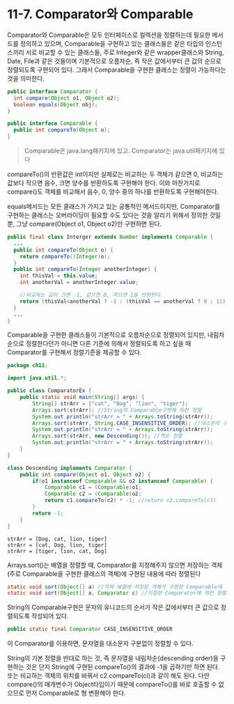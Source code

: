 # 11-7. Comparator와 Comparable
Comparator와 Comparable은 모두 인터페이스로 컬렉션을 정렬하는데 필요한 메서드를 정의하고 있으며, 
Comparable을 구현하고 있는 클래스들은 같은 타입의 인스턴스끼리 서로 비교할 수 있는 클래스들, 
주로 Integer와 같은 wrapper클래스와 String, Date, File과 같은 것들이며 기본적으로 오름차순, 즉 작은 값에서부터 큰 값의 순으로 정렬되도록 구현되어 있다. 
그래서 Comparable을 구현한 클래스는 정렬이 가능하다는 것을 의미한다.
```java
public interface Comparator {
  int compare(Object o1, Object o2);
  boolean equals(Object obj);
}

public interface Comparable {
  public int compareTo(Object o);
}
```
> Comparable은 java.lang패키지에 있고. Comparator는 java.util패키지에 있다

compareTo()의 반환값은 int이지만 실제로는 비교하는 두 객체가 같으면 0, 비교하는 값보다 작으면 음수, 크면 양수를 반환하도록 구현해야 한다. 
이와 마찬가지로 compare()도 객체를 비교해서 음수, 0, 양수 중의 하나를 반환하도록 구현해야한다.

equals메서드는 모든 클래스가 가지고 있는 공통적인 메서드이지만, Comparator를 구현하는 클래스는 오버라이딩이 필요할 수도 있다는 것을 알리기 위해서 정의한 것일 뿐,
그냥 compare(Object o1, Object o2)만 구현하면 된다.
```java
public final class Interger extends Number implements Comparable {
  ...
  public int compareTo(Object o) {
    return compareTo((Integer)o);
  }
  public int compareTo(Integer anotherInteger) {
    int thisVal = this.value;
    int anotherVal = anotherInteger.value;

    //비교하는 값이 크면 -1, 같으면 0, 작으면 1을 반환한다.
    return (thisVal<anotherVal ? -1 : (thisVal == anotherVal ? 0 : 1));
  }
  ...
}
```
Comparable을 구현한 클래스들이 기본적으로 오름차순으로 정렬되어 있지만, 내림차순으로 정렬한다던가 아니면 다른 기준에 의해서 정렬되도록 하고 싶을 때 
Comparator를 구현해서 정렬기준을 제공할 수 있다.
```java
package ch11;

import java.util.*;

public class ComparatorEx {
	public static void main(String[] args) {
		String[] strArr = {"cat", "Dog", "lion", "tiger"};
		Arrays.sort(strArr); //String의 Comparable구현에 의한 정렬
		System.out.println("strArr = " + Arrays.toString(strArr));
		Arrays.sort(strArr, String.CASE_INSENSITIVE_ORDER); //대소문자 구분안함
		System.out.println("strArr = " + Arrays.toString(strArr));
		Arrays.sort(strArr, new Descending()); //역순 정렬
		System.out.println("strArr = " + Arrays.toString(strArr));
	}
}

class Descending implements Comparator {
	public int compare(Object o1, Object o2) {
		if(o1 instanceof Comparable && o2 instanceof Comparable) {
			Comparable c1 = (Comparable)o1;
			Comparable c2 = (Comparable)o2;
			return c1.compareTo(c2) * -1; //return c2.compareTo(c1)
		}
		return -1;
	}
}
```
```
strArr = [Dog, cat, lion, tiger]
strArr = [cat, Dog, lion, tiger]
strArr = [tiger, lion, cat, Dog]
```
Arrays.sort()는 배열을 정렬할 때, Comparator를 지정해주지 않으면 저장하는 객체(주로 Comparable을 구현한 클래스의 객체)에 구현된 내용에 따라 정렬된다
```java
static void sort(Object[] a) //객체 배열에 저장된 객체가 구현한 Comparable에 의한 정렬
static void sort(Object[] a, Comparator c) //지정한 Comparator에 의한 정렬
```
String의 Comparable구현은 문자의 유니코드의 순서가 작은 값에서부터 큰 값으로 정렬되도록 작성되어 있다.
```java
public static final Comparator CASE_INSENSITIVE_ORDER
```
이 Comparator를 이용하면, 문자열을 대소문자 구분없이 정렬할 수 있다.

String의 기본 정렬을 반대로 하는 것, 즉 문자열을 내림차순(descending order)을 구현하는 것은 단지 String에 구현된 compareTo()의 결과에 -1을 곱하기만 하면 된다. 
또는 비교하는 객체의 위치를 바꿔서 c2.compareTo(cl)과 같이 해도 된다.
다만 compare()의 매개변수가 Object타입이기 때문에 compareTo()를 바로 호출할 수 없으므로 먼저 Comparable로 형 변환해야 한다.
